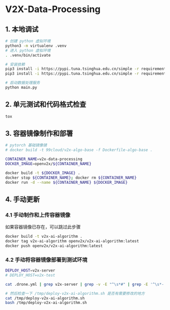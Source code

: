 # V2X-Data-Processing

## 1. 本地调试

```bash
# 创建 python 虚拟环境
python3 -m virtualenv .venv
# 进入 python 虚拟环境
. .venv/bin/activate

# 安装依赖
pip3 install -i https://pypi.tuna.tsinghua.edu.cn/simple -r requirements/algo.txt
pip3 install -i https://pypi.tuna.tsinghua.edu.cn/simple -r requirements.txt

# 启动数据处理服务
python main.py
```

## 2. 单元测试和代码格式检查

```bash
tox
```

## 3. 容器镜像制作和部署

```bash
# pytorch 基础镜像镜
# docker build -t 99cloud/v2x-algo-base -f Dockerfile-algo-base .

CONTAINER_NAME=v2x-data-processing
DOCKER_IMAGE=openv2x/${CONTAINER_NAME}

docker build -t ${DOCKER_IMAGE} .
docker stop ${CONTAINER_NAME}; docker rm ${CONTAINER_NAME}
docker run -d --name ${CONTAINER_NAME} ${DOCKER_IMAGE}
```

## 4. 手动更新

### 4.1 手动制作和上传容器镜像

如果容器镜像已存在，可以跳过此步骤

```bash
docker build -t v2x-ai-algorithm .
docker tag v2x-ai-algorithm openv2x/v2x-ai-algorithm:latest
docker push openv2x/v2x-ai-algorithm:latest
```

### 4.2 手动将容器镜像部署到测试环境

```bash
DEPLOY_HOST=v2x-server
# DEPLOY_HOST=v2x-test

cat .drone.yml | grep v2x-server | grep -v -E "^\s*#" | grep -E '^\s*-' | sed "s/v2x-server/${DEPLOY_HOST}/g"| sed 's/-//' > /tmp/deploy-v2x-ai-algorithm.sh

# 然后检查一下 /tmp/deploy-v2x-ai-algorithm.sh 是否有需要修改的地方
cat /tmp/deploy-v2x-ai-algorithm.sh
bash /tmp/deploy-v2x-ai-algorithm.sh
```
